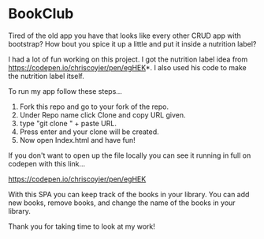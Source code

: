 # BookClub

Tired of the old app you have that looks like every other CRUD app with bootstrap?
How bout you spice it up a little and put it inside a nutrition label?

I had a lot of fun working on this project.
I got the nutrition label idea from https://codepen.io/chriscoyier/pen/egHEK*.
I also used his code to make the nutrition label itself.

To run my app follow these steps...
1. Fork this repo and go to your fork of the repo.
2. Under Repo name click Clone and copy URL given.
3. type "git clone " + paste URL.
4. Press enter  and your clone will be created.
5. Now open Index.html and have fun!

If you don't want to open up the file locally you can see it running in full on codepen with this link...

https://codepen.io/chriscoyier/pen/egHEK

With this SPA you can keep track of the books in your library. You can add new books, remove books, and change the name of the books in your library.

Thank you for taking time to look at my work!
